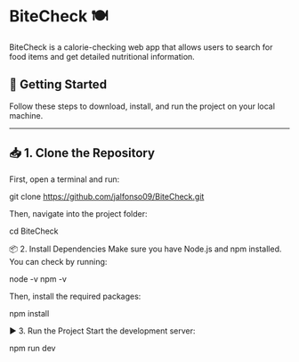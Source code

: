 # BiteCheck 🍽️

BiteCheck is a calorie-checking web app that allows users to search for food items and get detailed nutritional information.

## 🚀 Getting Started

Follow these steps to download, install, and run the project on your local machine.

---

## 📥 1. Clone the Repository

First, open a terminal and run:


git clone https://github.com/jalfonso09/BiteCheck.git

Then, navigate into the project folder:

cd BiteCheck

📦 2. Install Dependencies
Make sure you have Node.js and npm installed. You can check by running:

node -v
npm -v

Then, install the required packages:

npm install

▶️ 3. Run the Project
Start the development server:

npm run dev
